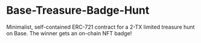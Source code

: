 # Base-Treasure-Badge-Hunt
Minimalist, self-contained ERC-721 contract for a 2-TX limited treasure hunt on Base. The winner gets an on-chain NFT badge!
